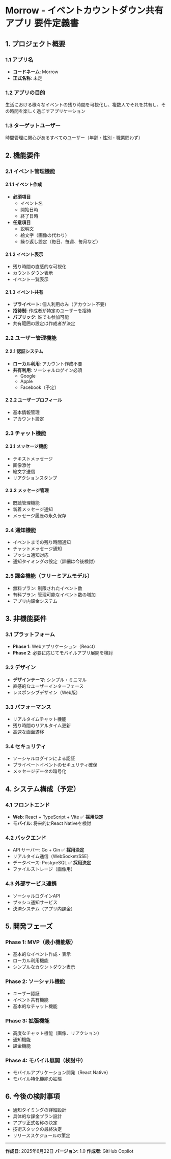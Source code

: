 # Morrow - イベントカウントダウン共有アプリ 要件定義書

## 1. プロジェクト概要

### 1.1 アプリ名
- **コードネーム**: Morrow
- **正式名称**: 未定

### 1.2 アプリの目的
生活における様々なイベントの残り時間を可視化し、複数人でそれを共有し、その時間を楽しく過ごすアプリケーション

### 1.3 ターゲットユーザー
時間管理に関心があるすべてのユーザー（年齢・性別・職業問わず）

## 2. 機能要件

### 2.1 イベント管理機能

#### 2.1.1 イベント作成
- **必須項目**
  - イベント名
  - 開始日時
  - 終了日時
- **任意項目**
  - 説明文
  - 絵文字（画像の代わり）
  - 繰り返し設定（毎日、毎週、毎月など）

#### 2.1.2 イベント表示
- 残り時間の直感的な可視化
- カウントダウン表示
- イベント一覧表示

#### 2.1.3 イベント共有
- **プライベート**: 個人利用のみ（アカウント不要）
- **招待制**: 作成者が特定のユーザーを招待
- **パブリック**: 誰でも参加可能
- 共有範囲の設定は作成者が決定

### 2.2 ユーザー管理機能

#### 2.2.1 認証システム
- **ローカル利用**: アカウント作成不要
- **共有利用**: ソーシャルログイン必須
  - Google
  - Apple
  - Facebook（予定）

#### 2.2.2 ユーザープロフィール
- 基本情報管理
- アカウント設定

### 2.3 チャット機能

#### 2.3.1 メッセージ機能
- テキストメッセージ
- 画像添付
- 絵文字送信
- リアクションスタンプ

#### 2.3.2 メッセージ管理
- 既読管理機能
- 新着メッセージ通知
- メッセージ履歴の永久保存

### 2.4 通知機能
- イベントまでの残り時間通知
- チャットメッセージ通知
- プッシュ通知対応
- 通知タイミングの設定（詳細は今後検討）

### 2.5 課金機能（フリーミアムモデル）
- 無料プラン: 制限されたイベント数
- 有料プラン: 管理可能なイベント数の増加
- アプリ内課金システム

## 3. 非機能要件

### 3.1 プラットフォーム
- **Phase 1**: Webアプリケーション（React）
- **Phase 2**: 必要に応じてモバイルアプリ展開を検討

### 3.2 デザイン
- **デザインテーマ**: シンプル・ミニマル
- 直感的なユーザーインターフェース
- レスポンシブデザイン（Web版）

### 3.3 パフォーマンス
- リアルタイムチャット機能
- 残り時間のリアルタイム更新
- 高速な画面遷移

### 3.4 セキュリティ
- ソーシャルログインによる認証
- プライベートイベントのセキュリティ確保
- メッセージデータの暗号化

## 4. システム構成（予定）

### 4.1 フロントエンド
- **Web**: React + TypeScript + Vite ✅ **採用決定**
- **モバイル**: 将来的にReact Nativeを検討

### 4.2 バックエンド
- API サーバー: Go + Gin ✅ **採用決定**
- リアルタイム通信（WebSocket/SSE）
- データベース: PostgreSQL ✅ **採用決定**
- ファイルストレージ（画像用）

### 4.3 外部サービス連携
- ソーシャルログインAPI
- プッシュ通知サービス
- 決済システム（アプリ内課金）

## 5. 開発フェーズ

### Phase 1: MVP（最小機能版）
- 基本的なイベント作成・表示
- ローカル利用機能
- シンプルなカウントダウン表示

### Phase 2: ソーシャル機能
- ユーザー認証
- イベント共有機能
- 基本的なチャット機能

### Phase 3: 拡張機能
- 高度なチャット機能（画像、リアクション）
- 通知機能
- 課金機能

### Phase 4: モバイル展開（検討中）
- モバイルアプリケーション開発（React Native）
- モバイル特化機能の拡張

## 6. 今後の検討事項

- 通知タイミングの詳細設計
- 具体的な課金プラン設計
- アプリ正式名称の決定
- 技術スタックの最終決定
- リリーススケジュールの策定

---

**作成日**: 2025年6月22日
**バージョン**: 1.0
**作成者**: GitHub Copilot

